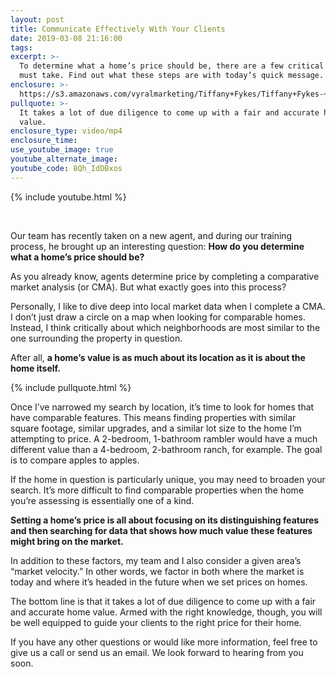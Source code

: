 ```yaml
---
layout: post
title: Communicate Effectively With Your Clients
date: 2019-03-08 21:16:00
tags:
excerpt: >-
  To determine what a home’s price should be, there are a few critical steps you
  must take. Find out what these steps are with today’s quick message.
enclosure: >-
  https://s3.amazonaws.com/vyralmarketing/Tiffany+Fykes/Tiffany+Fykes-+How+to+Determine+What+a+Home's+Price+Should+Be.mp4
pullquote: >-
  It takes a lot of due diligence to come up with a fair and accurate home
  value.
enclosure_type: video/mp4
enclosure_time:
use_youtube_image: true
youtube_alternate_image:
youtube_code: 8Qh_IdDBxos
---
```


{% include youtube.html %}

 

Our team has recently taken on a new agent, and during our training process, he brought up an interesting question: **How do you determine what a home’s price should be?**

As you already know, agents determine price by completing a comparative market analysis (or CMA). But what exactly goes into this process?

Personally, I like to dive deep into local market data when I complete a CMA. I don’t just draw a circle on a map when looking for comparable homes. Instead, I think critically about which neighborhoods are most similar to the one surrounding the property in question.

After all, **a home’s value is as much about its location as it is about the home itself.**

{% include pullquote.html %}

Once I’ve narrowed my search by location, it’s time to look for homes that have comparable features. This means finding properties with similar square footage, similar upgrades, and a similar lot size to the home I’m attempting to price. A 2-bedroom, 1-bathroom rambler would have a much different value than a 4-bedroom, 2-bathroom ranch, for example. The goal is to compare apples to apples.  

If the home in question is particularly unique, you may need to broaden your search. It’s more difficult to find comparable properties when the home you’re assessing is essentially one of a kind.

**Setting a home’s price is all about focusing on its distinguishing features and then searching for data that shows how much value these features might bring on the market.**

In addition to these factors, my team and I also consider a given area’s “market velocity.” In other words, we factor in both where the market is today and where it’s headed in the future when we set prices on homes.

The bottom line is that it takes a lot of due diligence to come up with a fair and accurate home value. Armed with the right knowledge, though, you will be well equipped to guide your clients to the right price for their home.

If you have any other questions or would like more information, feel free to give us a call or send us an email. We look forward to hearing from you soon.